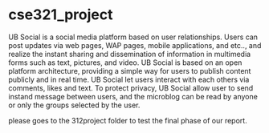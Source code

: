 # cse321_project

UB Social is a social media platform based on user relationships. Users can post updates via web pages, WAP pages, mobile applications, and etc.., and realize the instant sharing and dissemination of information in multimedia forms such as text, pictures, and video. UB Social is based on an open platform architecture, providing a simple way for users to publish content publicly and in real time. UB Social let users interact with each others via comments, likes and text. To protect privacy, UB Social allow user to send instand message between users, and the microblog can be read by anyone or only the groups selected by the user.


please goes to the 312project folder to test the final phase of our report. 
